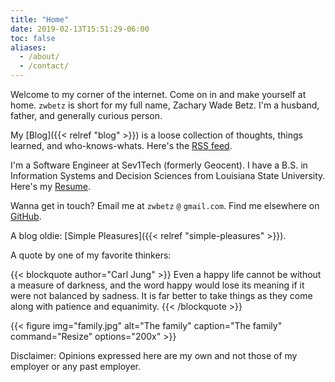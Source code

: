 ```yaml
---
title: "Home"
date: 2019-02-13T15:51:29-06:00
toc: false
aliases:
  - /about/
  - /contact/
---
```


Welcome to my corner of the internet. Come on in and make yourself at home. `zwbetz` is short for my full name, Zachary Wade Betz. I'm a husband, father, and generally curious person.

<!--more-->

My [Blog]({{< relref "blog" >}}) is a loose collection of thoughts, things learned, and who-knows-whats. Here's the [RSS feed](/blog/index.xml).

I'm a Software Engineer at Sev1Tech (formerly Geocent). I have a B.S. in Information Systems and Decision Sciences from Louisiana State University. Here's my [Resume](/resume/resume.html).

Wanna get in touch? Email me at `zwbetz` `@` `gmail.com`. Find me elsewhere on [GitHub](https://github.com/zwbetz-gh).

A blog oldie: [Simple Pleasures]({{< relref "simple-pleasures" >}}).

A quote by one of my favorite thinkers:

{{< blockquote author="Carl Jung" >}}
Even a happy life cannot be without a measure of darkness, and the word happy would lose its meaning if it were not balanced by sadness. It is far better to take things as they come along with patience and equanimity.
{{< /blockquote >}}

{{< figure
img="family.jpg"
alt="The family"
caption="The family"
command="Resize"
options="200x" >}}

Disclaimer: Opinions expressed here are my own and not those of my employer or any past employer.
